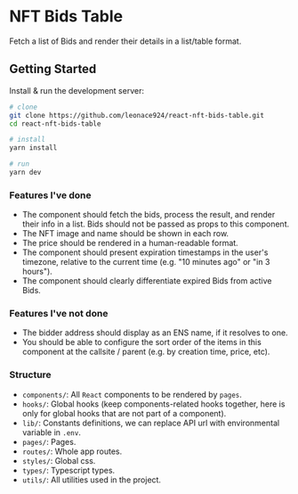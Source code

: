 # NFT Bids Table

Fetch a list of Bids and render their details in a list/table format.

## Getting Started

Install & run the development server:

```bash
# clone
git clone https://github.com/leonace924/react-nft-bids-table.git
cd react-nft-bids-table

# install
yarn install

# run
yarn dev
```

### Features I've done

- The component should fetch the bids, process the result, and render their info in a list. Bids should not be passed as props to this component.
- The NFT image and name should be shown in each row.
- The price should be rendered in a human-readable format.
- The component should present expiration timestamps in the user's timezone, relative to the current time (e.g. "10 minutes ago" or "in 3 hours").
- The component should clearly differentiate expired Bids from active Bids.

### Features I've not done

- The bidder address should display as an ENS name, if it resolves to one.
- You should be able to configure the sort order of the items in this component at the callsite / parent (e.g. by creation time, price, etc).

### Structure

- `components/`: All `React` components to be rendered by `pages`.
- `hooks/`: Global hooks (keep components-related hooks together, here is only for global hooks that are not part of a component).
- `lib/`: Constants definitions, we can replace API url with environmental variable in `.env`.
- `pages/`: Pages.
- `routes/`: Whole app routes.
- `styles/`: Global css.
- `types/`: Typescript types.
- `utils/`: All utilities used in the project.
